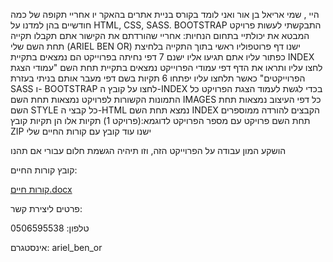 היי , שמי אריאל בן אור ואני לומד בקורס בניית אתרים בהאקר יו 
אחריי תקופה של כמה חודשיים בהן למדנו על HTML, CSS, SASS. BOOTSTRAP התבקשתי לעשות פרויקט המבטא את יכולתיי בתחום 
הנחיות:
אחריי שהורדתם את הקישור אתם תקבלו תקייה תחת השם שלי (ARIEL BEN OR) 
ישנו דף פרוטפוליו ראשי בתוך התקייה בלחיצת כפתור עליו אתם תגיעו אליו 
ישנם 7 דפי נחיתה בפרוייקט הם נמצאים בתקיית INDEX לחצו עליו ותראו את הדף
דפי עמודי הפרוייקט נמצאים בתקיית תחת השם "עמודי הצגת הפרוייקטים" כאשר תלחצו עליו יפתחו 6 תקיות בשם דפי מעבר אותם בניתי בעזרת SASS ו- BOOTSTRAP לחצו על קובץ ה-INDEX בכדי לגשת לעמוד הצגת הפרויקט
כל התמונות הקשורות לפרויקט נמצאות תחת השם IMAGES
כל דפי העיצוב נמצאות תחת השם STYLE
כל קבצי ה-HTML נמצא תחת השם INDEX
הקבצים להורדה ממוספרים תחת השם פרויקט עם מספר הפרויקט לדוגמא:(פרויקט 1) תקיות אלו הן תקיות קובץ ZIP 
ישנו עוד קובץ עם קורות החיים שלי 

הושקע המון עבודה על הפרוייקט הזה, וזו תיהיה הגשמת חלום עבורי אם תהנו 


קובץ קורות החיים: 

[קורות חיים.docx](https://github.com/furchan1997/project-ariel-ben-or/files/14269495/default.docx)

פרטים ליצירת קשר:

טלפון: 0506595538

אינסטגרם: ariel_ben_or
 
